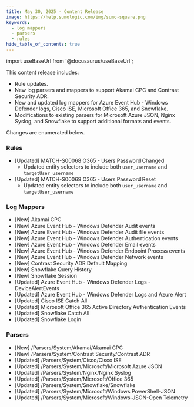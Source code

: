 ```yaml
---
title: May 30, 2025 - Content Release
image: https://help.sumologic.com/img/sumo-square.png
keywords:
  - log mappers
  - parsers
  - rules
hide_table_of_contents: true    
---
```


import useBaseUrl from '@docusaurus/useBaseUrl';

This content release includes:
- Rule updates.
- New log parsers and mappers to support Akamai CPC and Contrast Security ADR.
- New and updated log mappers for Azure Event Hub - Windows Defender logs, Cisco ISE, Microsoft Office 365, and Snowflake.
- Modifications to existing parsers for Microsoft Azure JSON, Nginx Syslog, and Snowflake to support additional formats and events.

Changes are enumerated below.

### Rules
- [Updated] MATCH-S00068 O365 - Users Password Changed
    - Updated entity selectors to include both `user_username` and `targetUser_username`
- [Updated] MATCH-S00069 O365 - Users Password Reset
    - Updated entity selectors to include both `user_username` and `targetUser_username`

### Log Mappers
- [New] Akamai CPC
- [New] Azure Event Hub - Windows Defender Audit events
- [New] Azure Event Hub - Windows Defender Audit file events
- [New] Azure Event Hub - Windows Defender Authentication events
- [New] Azure Event Hub - Windows Defender Email events
- [New] Azure Event Hub - Windows Defender Endpoint Process events
- [New] Azure Event Hub - Windows Defender Network events
- [New] Contrast Security ADR Default Mapping
- [New] Snowflake Query History
- [New] Snowflake Session
- [Updated] Azure Event Hub - Windows Defender Logs - DeviceAlertEvents
- [Updated] Azure Event Hub - Windows Defender Logs and Azure Alert
- [Updated] Cisco ISE Catch All
- [Updated] Microsoft Office 365 Active Directory Authentication Events
- [Updated] Snowflake Catch All
- [Updated] Snowflake Login

### Parsers
- [New] /Parsers/System/Akamai/Akamai CPC
- [New] /Parsers/System/Contrast Security/Contrast ADR
- [Updated] /Parsers/System/Cisco/Cisco ISE
- [Updated] /Parsers/System/Microsoft/Microsoft Azure JSON
- [Updated] /Parsers/System/Nginx/Nginx Syslog
- [Updated] /Parsers/System/Microsoft/Office 365
- [Updated] /Parsers/System/Snowflake/Snowflake
- [Updated] /Parsers/System/Microsoft/Windows PowerShell-JSON
- [Updated] /Parsers/System/Microsoft/Windows-JSON-Open Telemetry